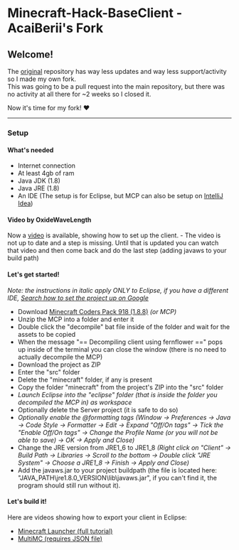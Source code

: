 # Minecraft-Hack-BaseClient - AcaiBerii's Fork

## Welcome!
The [original](https://github.com/OxideWaveLength/Minecraft-Hack-BaseClient) repository has way less updates and way less support/activity so I made my own fork.  
This was going to be a pull request into the main repository, but there was no activity at all there for ~2 weeks so I closed it.

Now it's time for my fork! ♥

------------

### Setup

#### What's needed
- Internet connection
- At least 4gb of ram
- Java JDK (1.8)
- Java JRE (1.8)
- An IDE (The setup is for Eclipse, but MCP can also be setup on [IntelliJ Idea](https://www.youtube.com/watch?v=CtMhtp6QQoY))

#### Video by OxideWaveLength
Now a [video](https://www.youtube.com/watch?v=LSKu_zhPKc8) is available, showing how to set up the client. - The video is not up to date and a step is missing. Until that is updated you can watch that video and then come back and do the last step (adding javaws to your build path)

#### Let's get started!
_Note: the instructions in italic apply ONLY to Eclipse, if you have a different IDE, [Search how to set the project up on Google](https://lmgtfy.com/?q=How+to+setup+Minecraft+Coders+Pack+in+%5BMY+IDE%5D)_

- Download [Minecraft Coders Pack 918 (1.8.8)](http://www.modcoderpack.com/files/mcp918.zip) _(or MCP)_
- Unzip the MCP into a folder and enter it
- Double click the "decompile" bat file inside of the folder and wait for the assets to be copied
- When the message "== Decompiling client using fernflower ==" pops up inside of the terminal you can close the window (there is no need to actually decompile the MCP)
- Download the project as ZIP
- Enter the "src" folder
- Delete the "minecraft" folder, if any is present
- Copy the folder "minecraft" from the project's ZIP into the "src" folder
- _Launch Eclipse into the "eclipse" folder (that is inside the folder you decompiled the MCP in) as workspace_
- Optionally delete the Server project (it is safe to do so)
- _Optionally enable the @formatting tags (Window -> Preferences -> Java -> Code Style -> Formatter -> Edit -> Expand "Off/On tags" -> Tick the "Enable Off/On tags" -> Change the Profile Name (or you will not be able to save) -> OK -> Apply and Close)_
- Change the JRE version from JRE1\_6 to JRE1\_8 _(Right click on "Client" -> Build Path -> Libraries -> Scroll to the bottom -> Double click "JRE System" -> Choose a JRE1\_8 -> Finish -> Apply and Close)_
- Add the javaws.jar to your project buildpath (the file is located here: "JAVA_PATH\jre1.8.0_VERSION\lib\javaws.jar", if you can't find it, the program should still run without it).

#### Let's build it!
Here are videos showing how to export your client in Eclipse:
- [Minecraft Launcher (full tutorial)](https://www.youtube.com/watch?v=nlZKdifpoUA)
- [MultiMC (requires JSON file)](https://www.youtube.com/watch?v=TjJz9Iisg-Y)
